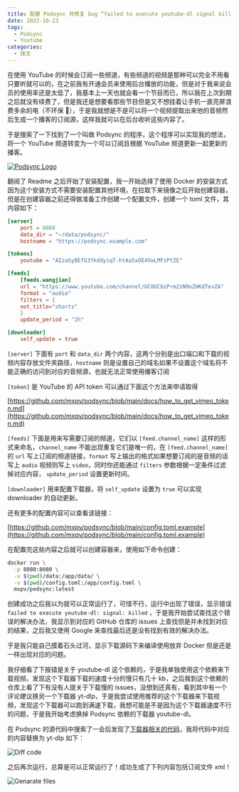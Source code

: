 ```yaml
---
title: 配置 Podsync 并修复 bug “failed to execute youtube-dl signal killed”
date: 2022-10-23
tags:
  - Podsync
  - Youtube
categories:
  - 技文
---
```


在使用 YouTube 的时候会订阅一些频道，有些频道的视频是那种可以完全不用看只要听就可以的，在之前我有开通会员来使用后台播放的功能，但是对于我来说会员的使用率还是太低了，我基本上一天也就会看一个节目而已，所以我在上次到期之后就没有续费了，但是我还是想要看那些节目但是又不想挂着让手机一直亮屏浪费多余的电（不环保 🐶），于是我就想是不是可以将一个视频提取出来他的音频然后生成一个播客的订阅源，这样我就可以在后台收听这些内容了。

<!-- more -->

于是搜索了一下找到了一个叫做 Podsync 的程序，这个程序可以实现我的想法，将一个 YouTube 频道转变为一个可以订阅且根据 YouTube 频道更新一起更新的播客。

[![Podsync Logo](/images/podsync_logo.png)](https://github.com/mxpv/podsync)

翻阅了 Readme 之后开始了安装配置，我一开始选择了使用 Docker 的安装方式因为这个安装方式不需要安装配置其他环境，在拉取下来镜像之后开始创建容器，但是在创建容器之前还得做准备工作创建一个配置文件，创建一个 toml 文件，其内容如下：

```toml
[server]
	port = 8080
	data_dir = "~/data/podsync/"
	hostname = "https://podsync.example.com"

[tokens]
	youtube = "AIzaSyBEfG3YkddyiqT-htAa5xOE4VwLMFzPtZE"

[feeds]
	[feeds.wangjian]
	url = "https://www.youtube.com/channel/UC8UCbiPrm2zN9nZHKdTevZA"
	format = "audio"
	filters = {
	not_title="shorts"
	}
	update_period = "2h"

[downloader]
	self_update = true
```

`[server]` 下面有 `port` 和 `data_dir` 两个内容，这两个分别是出口端口和下载的视频内容存放文件夹路径，`hostname` 则是设置自己的域名如果不设置这个域名将不能正确的访问到对应的音频源，也就无法正常使用播客订阅

`[token]` 是 YouTube 的 API token 可以通过下面这个方法来申请取得

[https://github.com/mxpv/podsync/blob/main/docs/how_to_get_vimeo_token.md](https://github.com/mxpv/podsync/blob/main/docs/how_to_get_vimeo_token.md)

`[feeds]` 下面是用来写需要订阅的频道，它们以 `[feed.channel_name]` 这样的形式来命名，`channel_name` 不能出现重复它们是唯一的，在 `[feed.channel_name]` 的 `url` 写上订阅的频道链接，`format` 写上输出的格式如果想要订阅的是音频的话写上 `audio` 视频则写上 `video`，同时你还能通过 `filters` 参数根据一定条件过滤掉对应内容， `update_period` 设置更新时间。

`[downloader]` 用来配置下载器，将 `self_update` 设置为 `true` 可以实现 downloader 的自动更新。

还有更多的配置内容可以查看该链接：

[https://github.com/mxpv/podsync/blob/main/config.toml.example](https://github.com/mxpv/podsync/blob/main/config.toml.example)

在配置完这些内容之后就可以创建容器来，使用如下命令创建：

```bash
docker run \
  -p 8080:8080 \
  -v $(pwd)/data:/app/data/ \
  -v $(pwd)/config.toml:/app/config.toml \
  mxpv/podsync:latest
```

创建成功之后我以为就可以正常运行了，可惜不行，运行中出现了错误，显示错误 `failed to execute youtube-dl: signal: killed` ，于是我开始尝试查找这个错误的解决办法，我显示到对应的 GitHub 仓库的 issues 上查找但是并未找到对应的结果，之后我又使用 Google 来查找最后还是没有找到有效的解决办法。

于是我只能自己摸着石头过河，显示下载源码下来编译使用放弃 Docker 但是还是一样出现对应的问题。

我仔细看了下报错是关于 youtube-dl 这个依赖的，于是我单独使用这个依赖来下载视频，发现这个下载器下载的速度十分的慢只有几十 kb，之后我到这个依赖的仓库上看了下有没有人提关于下载慢的 issues，没想到还真有，看到其中有一个评论建议换另一个下载器 yt-dlp，于是我尝试使用推荐的这个下载器来下载视频，发现这个下载器可以跑到满速下载，我想可能是不是因为这个下载器速度不行的问题，于是我开始考虑换掉 Podsync 依赖的下载器 youtube-dl。

在 Podsync 的源代码中搜索了一会后发现了[下载器相关的代码](https://github.com/mxpv/podsync/blob/main/pkg/ytdl/ytdl.go?rgh-link-date=2022-10-24T13%3A14%3A35Z#L61)，我将代码中对应的内容替换为 yt-dlp 如下：

![Diff code](/images/Eg9dnTcE7SVw.png)

之后再次运行，总算是可以正常运行了！成功生成了下列内容包括订阅文件 xml！

![Genarate files](/images/4kwzerTX3SzN.png)
